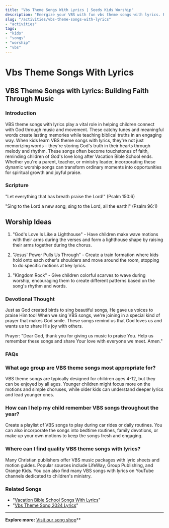 ```yaml
---
title: "Vbs Theme Songs With Lyrics | Seeds Kids Worship"
description: "Energize your VBS with fun vbs theme songs with lyrics. Engaging worship music and activities for summer children's ministry."
slug: "/activities/vbs-theme-songs-with-lyrics"
- "activities"
tags:
- "kids"
- "songs"
- "worship"
- "vbs"
---
```


# Vbs Theme Songs With Lyrics

## VBS Theme Songs with Lyrics: Building Faith Through Music

### Introduction
VBS theme songs with lyrics play a vital role in helping children connect with God through music and movement. These catchy tunes and meaningful words create lasting memories while teaching biblical truths in an engaging way. When kids learn VBS theme songs with lyrics, they're not just memorizing words – they're storing God's truth in their hearts through melody and rhythm. These songs often become touchstones of faith, reminding children of God's love long after Vacation Bible School ends. Whether you're a parent, teacher, or ministry leader, incorporating these dynamic worship songs can transform ordinary moments into opportunities for spiritual growth and joyful praise.

### Scripture
"Let everything that has breath praise the Lord!" (Psalm 150:6)

"Sing to the Lord a new song; sing to the Lord, all the earth!" (Psalm 96:1)

## Worship Ideas
1. "God's Love Is Like a Lighthouse" - Have children make wave motions with their arms during the verses and form a lighthouse shape by raising their arms together during the chorus.

2. "Jesus' Power Pulls Us Through" - Create a train formation where kids hold onto each other's shoulders and move around the room, stopping to do specific motions at key lyrics.

3. "Kingdom Rock" - Give children colorful scarves to wave during worship, encouraging them to create different patterns based on the song's rhythm and words.

### Devotional Thought
Just as God created birds to sing beautiful songs, He gave us voices to praise Him too! When we sing VBS songs, we're joining in a special kind of prayer that makes God smile. These songs remind us that God loves us and wants us to share His joy with others.

Prayer: "Dear God, thank you for giving us music to praise You. Help us remember these songs and share Your love with everyone we meet. Amen."

### FAQs

### What age group are VBS theme songs most appropriate for?
VBS theme songs are typically designed for children ages 4-12, but they can be enjoyed by all ages. Younger children might focus more on the motions and simple choruses, while older kids can understand deeper lyrics and lead younger ones.

### How can I help my child remember VBS songs throughout the year?
Create a playlist of VBS songs to play during car rides or daily routines. You can also incorporate the songs into bedtime routines, family devotions, or make up your own motions to keep the songs fresh and engaging.

### Where can I find quality VBS theme songs with lyrics?
Many Christian publishers offer VBS music packages with lyric sheets and motion guides. Popular sources include LifeWay, Group Publishing, and Orange Kids. You can also find many VBS songs with lyrics on YouTube channels dedicated to children's ministry.

### Related Songs

- "[Vacation Bible School Songs With Lyrics](/activities/vacation-bible-school-songs-with-lyrics/)"
- "[Vbs Theme Song 2024 Lyrics](/activities/vbs-theme-song-2024-lyrics/)"

---

**Explore more:** [Visit our song shop](https://seedskidsworship.com/shop)**

<!-- Schema Markup -->
<script type="application/ld+json">
{
  "@context": "https://schema.org",
  "@type": "MusicRecording",
  "name": "Vbs Theme Songs With Lyrics",
  "byArtist": {
    "@type": "MusicGroup",
    "name": "Seeds Kids Worship"
  },
  "isFamilyFriendly": true,
  "url": "https://seedskidsworship.com/activities/vbs-theme-songs-with-lyrics/"
}
</script>